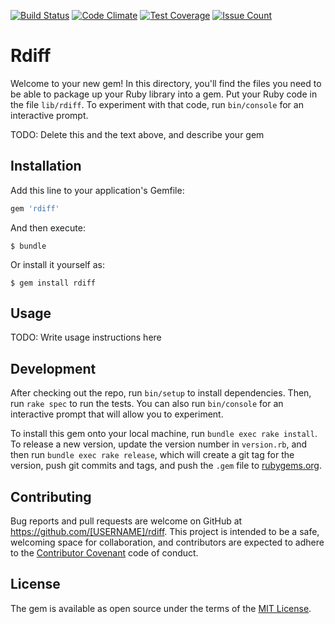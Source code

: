 [![Build Status](https://secure.travis-ci.org/mpugach/rdiff.png?branch=master)](https://travis-ci.org/mpugach/rdiff)
[![Code Climate](https://codeclimate.com/github/mpugach/rdiff/badges/gpa.svg)](https://codeclimate.com/github/mpugach/rdiff)
[![Test Coverage](https://codeclimate.com/github/mpugach/rdiff/badges/coverage.svg)](https://codeclimate.com/github/mpugach/rdiff/coverage)
[![Issue Count](https://codeclimate.com/github/mpugach/rdiff/badges/issue_count.svg)](https://codeclimate.com/github/mpugach/rdiff)

# Rdiff

Welcome to your new gem! In this directory, you'll find the files you need to be able to package up your Ruby library into a gem. Put your Ruby code in the file `lib/rdiff`. To experiment with that code, run `bin/console` for an interactive prompt.

TODO: Delete this and the text above, and describe your gem

## Installation

Add this line to your application's Gemfile:

```ruby
gem 'rdiff'
```

And then execute:

    $ bundle

Or install it yourself as:

    $ gem install rdiff

## Usage

TODO: Write usage instructions here

## Development

After checking out the repo, run `bin/setup` to install dependencies. Then, run `rake spec` to run the tests. You can also run `bin/console` for an interactive prompt that will allow you to experiment.

To install this gem onto your local machine, run `bundle exec rake install`. To release a new version, update the version number in `version.rb`, and then run `bundle exec rake release`, which will create a git tag for the version, push git commits and tags, and push the `.gem` file to [rubygems.org](https://rubygems.org).

## Contributing

Bug reports and pull requests are welcome on GitHub at https://github.com/[USERNAME]/rdiff. This project is intended to be a safe, welcoming space for collaboration, and contributors are expected to adhere to the [Contributor Covenant](http://contributor-covenant.org) code of conduct.


## License

The gem is available as open source under the terms of the [MIT License](http://opensource.org/licenses/MIT).


